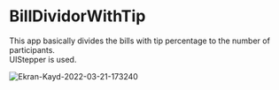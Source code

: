 # BillDividorWithTip

This app basically divides the bills with tip percentage to the number of participants. <br>
UIStepper is used. <br> 

![Ekran-Kayd-2022-03-21-173240](https://user-images.githubusercontent.com/59232592/159284400-55bd694b-77ad-4265-a7ff-b0a2e52320dc.gif)
